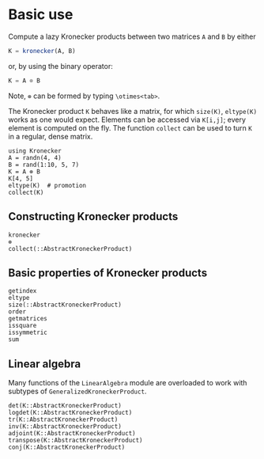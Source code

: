 # Basic use

Compute a lazy Kronecker products between two matrices `A` and `B` by either

```julia
K = kronecker(A, B)
```

or, by using the binary operator:

```julia
K = A ⊗ B
```

Note, `⊗` can be formed by typing `\otimes<tab>`.

The Kronecker product `K` behaves like a matrix, for which `size(K)`, `eltype(K)` works as one would expect. Elements can be accessed via `K[i,j]`; every element is computed on the fly. The function `collect` can be used to turn `K` in a regular, dense matrix.

```@repl
using Kronecker
A = randn(4, 4)
B = rand(1:10, 5, 7)
K = A ⊗ B
K[4, 5]
eltype(K)  # promotion
collect(K)
```

## Constructing Kronecker products

```@docs
kronecker
⊗
collect(::AbstractKroneckerProduct)
```

## Basic properties of Kronecker products

```@docs
getindex
eltype
size(::AbstractKroneckerProduct)
order
getmatrices
issquare
issymmetric
sum
```

## Linear algebra

Many functions of the `LinearAlgebra` module are overloaded to work with subtypes of `GeneralizedKroneckerProduct`.

```@docs
det(K::AbstractKroneckerProduct)
logdet(K::AbstractKroneckerProduct)
tr(K::AbstractKroneckerProduct)
inv(K::AbstractKroneckerProduct)
adjoint(K::AbstractKroneckerProduct)
transpose(K::AbstractKroneckerProduct)
conj(K::AbstractKroneckerProduct)
```
